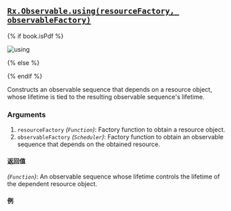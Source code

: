 ## [`Rx.Observable.using(resourceFactory, observableFactory)`](https://github.com/Reactive-Extensions/RxJS/blob/master/src/core/linq/observable/using.js)

{% if book.isPdf %}

![using](http://reactivex.io/documentation/operators/images/using.png)

{% else %}



{% endif %}

 Constructs an observable sequence that depends on a resource object, whose lifetime is tied to the resulting observable sequence's lifetime.

### Arguments
1. `resourceFactory` *(`Function`)*: Factory function to obtain a resource object.
2. `observableFactory` *(`Scheduler`)*: Factory function to obtain an observable sequence that depends on the obtained resource.

#### 返回值
*(`Function`)*: An observable sequence whose lifetime controls the lifetime of the dependent resource object.

#### 例

[](http://jsbin.com/yewaf/1/embed?js,console)
